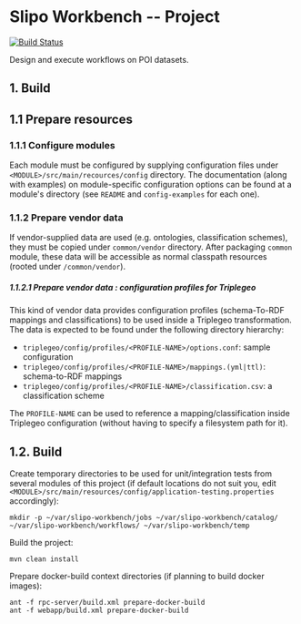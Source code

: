 # Slipo Workbench -- Project

[![Build Status](https://travis-ci.org/SLIPO-EU/workbench.svg?branch=master)](https://travis-ci.org/SLIPO-EU/workbench)

Design and execute workflows on POI datasets.

## 1. Build

## 1.1 Prepare resources

### 1.1.1 Configure modules

Each module must be configured by supplying configuration files under `<MODULE>/src/main/recources/config` directory. The documentation (along with examples) on module-specific configuration options can be found at a module's directory (see `README` and `config-examples` for each one).

### 1.1.2 Prepare vendor data

If vendor-supplied data are used (e.g. ontologies, classification schemes), they must be copied under `common/vendor` directory. After packaging `common` module, these data will be accessible as normal classpath resources (rooted under `/common/vendor`).

##### 1.1.2.1 Prepare vendor data : configuration profiles for Triplegeo 

This kind of vendor data provides configuration profiles (schema-To-RDF mappings and classifications) to be used inside a Triplegeo transformation. The data is expected to be found under the following directory hierarchy:   

   * `triplegeo/config/profiles/<PROFILE-NAME>/options.conf`: sample configuration
   * `triplegeo/config/profiles/<PROFILE-NAME>/mappings.(yml|ttl)`: schema-to-RDF mappings
   * `triplegeo/config/profiles/<PROFILE-NAME>/classification.csv`: a classification scheme

The `PROFILE-NAME` can be used to reference a mapping/classification inside Triplegeo configuration (without having to specify a filesystem path for it). 

## 1.2. Build

Create temporary directories to be used for unit/integration tests from several modules of this project (if default locations do not suit you, edit `<MODULE>/src/main/resources/config/application-testing.properties` accordingly):

    mkdir -p ~/var/slipo-workbench/jobs ~/var/slipo-workbench/catalog/ ~/var/slipo-workbench/workflows/ ~/var/slipo-workbench/temp

Build the project:

    mvn clean install

Prepare docker-build context directories (if planning to build docker images):

    ant -f rpc-server/build.xml prepare-docker-build
    ant -f webapp/build.xml prepare-docker-build
